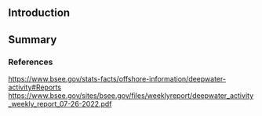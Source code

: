 ## Introduction


## Summary

### References


https://www.bsee.gov/stats-facts/offshore-information/deepwater-activity#Reports
https://www.bsee.gov/sites/bsee.gov/files/weeklyreport/deepwater_activity_weekly_report_07-26-2022.pdf
